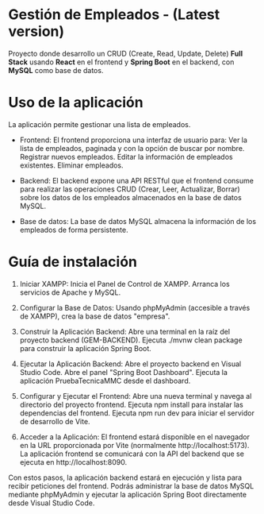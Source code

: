 # Gestión de Empleados  - (Latest version)

Proyecto donde desarrollo un CRUD (Create, Read, Update, Delete) **Full Stack** usando **React** en el frontend y **Spring Boot** en el backend, con **MySQL** como base de datos.  


# Uso de la aplicación

La aplicación permite gestionar una lista de empleados.

- Frontend: El frontend proporciona una interfaz de usuario para:
Ver la lista de empleados, paginada y con la opción de buscar por nombre.
Registrar nuevos empleados.
Editar la información de empleados existentes.
Eliminar empleados.

- Backend: El backend expone una API RESTful que el frontend consume para realizar las operaciones CRUD (Crear, Leer, Actualizar, Borrar) sobre los datos de los empleados almacenados en la base de datos MySQL.
  
- Base de datos: La base de datos MySQL almacena la información de los empleados de forma persistente.


# Guía de instalación

1. Iniciar XAMPP:
  Inicia el Panel de Control de XAMPP.
  Arranca los servicios de Apache y MySQL.

2. Configurar la Base de Datos:
  Usando phpMyAdmin (accesible a través de XAMPP), crea la base de datos "empresa".

3. Construir la Aplicación Backend:
  Abre una terminal en la raíz del proyecto backend (GEM-BACKEND).
  Ejecuta ./mvnw clean package para construir la aplicación Spring Boot.

4. Ejecutar la Aplicación Backend:
  Abre el proyecto backend en Visual Studio Code.
  Abre el panel "Spring Boot Dashboard".
  Ejecuta la aplicación PruebaTecnicaMMC desde el dashboard.

5. Configurar y Ejecutar el Frontend:
  Abre una nueva terminal y navega al directorio del proyecto frontend.
  Ejecuta npm install para instalar las dependencias del frontend.
  Ejecuta npm run dev para iniciar el servidor de desarrollo de Vite.

6. Acceder a la Aplicación:
  El frontend estará disponible en el navegador en la URL proporcionada por Vite (normalmente http://localhost:5173).
  La aplicación frontend se comunicará con la API del backend que se ejecuta en http://localhost:8090.

Con estos pasos, la aplicación backend estará en ejecución y lista para recibir peticiones del frontend. Podrás administrar la base de datos MySQL mediante phpMyAdmin y ejecutar la aplicación Spring Boot directamente desde Visual Studio Code.
